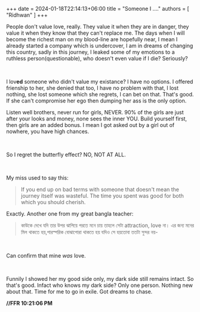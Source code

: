 +++ 
date = 2024-01-18T22:14:13+06:00
title = "Someone I ...."
authors = [ "Ridhwan" ]
+++

People don't value love, really. They value it when they are in danger, they value it when they know that they can't replace me. The days when I will become the richest man on my blood-line are hopefully near, I mean I already started a company which is undercover, I am in dreams of changing this country, sadly in this journey, I leaked some of my emotions to a ruthless person(questionable), who doesn't even value if I die? Seriously?

<br>

I lov**ed** someone who didn't value my existance? I have no options. I offered frienship to her, she denied that too, I have no problem with that, I lost nothing, she lost someone which she regrets, I can bet on that. That's good. If she can't compromise her ego then dumping her ass is the only option.

Listen well brothers, never run for girls, NEVER. 90% of the girls are just after your looks and money, none sees the inner YOU. Build yourself first, then girls are an added bonus. I mean I got asked out by a girl out of nowhere, you have high chances.

<br>

So I regret the butterfly effect? NO, NOT AT ALL.

<br>

My miss used to say this:

>If you end up on bad terms with someone that doesn't mean the journey itself was wasteful. The time you spent was good for both which you should cherish.

Exactly. Another one from my great bangla teacher:

>কাউকে দেখে যদি তার উপর ঝাপিয়ে পরতে মনে চায় তাহলে সেটা attraction, love না। এর জন্য মনের মিল থাকতে হয়,পারস্পরিক বোঝাপোরা থাকতে হয় যদিও সে হয়তোবা ততটা সুন্দর নয়-

<br>

Can confirm that mine *was* love.

<br>

Funnily I showed her my good side only, my dark side still remains intact. So that's good. Infact who knows my dark side? Only one person. Nothing new about that. Time for me to go in exile. Got dreams to chase.

**//FFR 10:21:06 PM**
